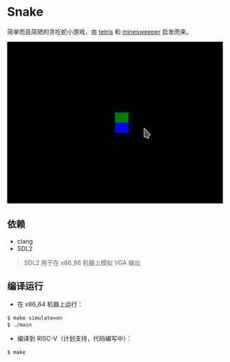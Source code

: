# Snake

简单而且简陋的贪吃蛇小游戏，由 [tetris](https://github.com/enter-tainer/tetris) 和 [minesweeper](https://github.com/ikitsuchi/minesweeper) 启发而来。

![demo](./images/demo.gif)

## 依赖

- clang
- SDL2

> SDL2 用于在 x86_86 机器上模拟 VGA 输出

## 编译运行

- 在 x86_64 机器上运行：

```console
$ make simulate=on
$ ./main
```

- 编译到 RISC-V（计划支持，代码编写中）：

```console
$ make
```
